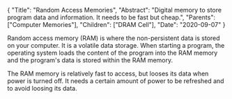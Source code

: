 {
    "Title": "Random Access Memories",
    "Abstract": "Digital memory to store program data and information. It needs to be fast but cheap.",
    "Parents": ["Computer Memories"],
    "Children": ["DRAM Cell"],
    "Date": "2020-09-07"
}

Random access memory (RAM) is where the non-persistent data is stored on your computer. It is a volatile data storage. When starting a program, the operating system loads the content of the program into the RAM memory and the program's data is stored within the RAM memory.

The RAM memory is relatively fast to access, but looses its data when power is turned off. It needs a certain amount of power to be refreshed and to avoid loosing its data.
